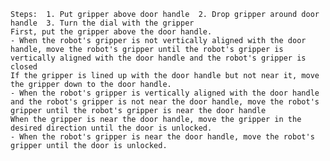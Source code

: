 
    Steps:  1. Put gripper above door handle  2. Drop gripper around door handle  3. Turn the dial with the gripper 
    First, put the gripper above the door handle.
    - When the robot's gripper is not vertically aligned with the door handle, move the robot's gripper until the robot's gripper is vertically aligned with the door handle and the robot's gripper is closed
    If the gripper is lined up with the door handle but not near it, move the gripper down to the door handle.
    - When the robot's gripper is vertically aligned with the door handle and the robot's gripper is not near the door handle, move the robot's gripper until the robot's gripper is near the door handle
    When the gripper is near the door handle, move the gripper in the desired direction until the door is unlocked.
    - When the robot's gripper is near the door handle, move the robot's gripper until the door is unlocked.